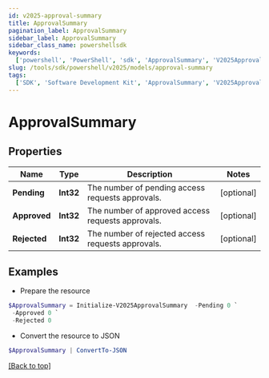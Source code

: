 ```yaml
---
id: v2025-approval-summary
title: ApprovalSummary
pagination_label: ApprovalSummary
sidebar_label: ApprovalSummary
sidebar_class_name: powershellsdk
keywords:
  ['powershell', 'PowerShell', 'sdk', 'ApprovalSummary', 'V2025ApprovalSummary']
slug: /tools/sdk/powershell/v2025/models/approval-summary
tags:
  ['SDK', 'Software Development Kit', 'ApprovalSummary', 'V2025ApprovalSummary']
---
```


# ApprovalSummary

## Properties

| Name | Type | Description | Notes |
| --- | --- | --- | --- |
| **Pending** | **Int32** | The number of pending access requests approvals. | [optional] |
| **Approved** | **Int32** | The number of approved access requests approvals. | [optional] |
| **Rejected** | **Int32** | The number of rejected access requests approvals. | [optional] |

## Examples

- Prepare the resource

```powershell
$ApprovalSummary = Initialize-V2025ApprovalSummary  -Pending 0 `
 -Approved 0 `
 -Rejected 0
```

- Convert the resource to JSON

```powershell
$ApprovalSummary | ConvertTo-JSON
```

[[Back to top]](#)
